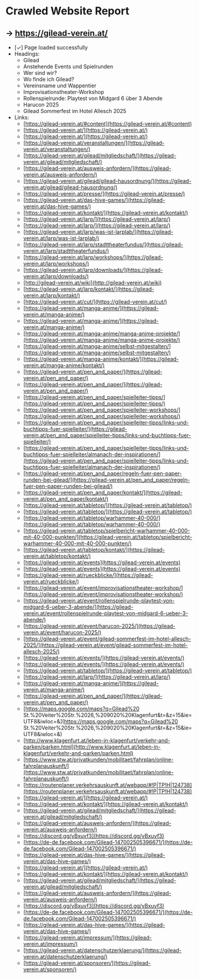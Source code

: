 # Crawled Website Report

## → https://gilead-verein.at/
- [✓] Page loaded successfully
- Headings:
  - Gilead
  - Anstehende Events und Spielrunden
  - Wer sind wir?
  - Wo finde ich Gilead?
  - Vereinsname und Wappentier
  - Improvisationstheater-Workshop
  - Rollenspielrunde: Playtest von Midgard 6 über 3 Abende
  - Harucon 2025
  - Gilead Sommerfest im Hotel Allesch 2025
- Links:
  - [https://gilead-verein.at/#content](https://gilead-verein.at/#content)
  - [https://gilead-verein.at/](https://gilead-verein.at/)
  - [https://gilead-verein.at/](https://gilead-verein.at/)
  - [https://gilead-verein.at/veranstaltungen/](https://gilead-verein.at/veranstaltungen/)
  - [https://gilead-verein.at/gilead/mitgliedschaft/](https://gilead-verein.at/gilead/mitgliedschaft/)
  - [https://gilead-verein.at/ausweis-anfordern/](https://gilead-verein.at/ausweis-anfordern/)
  - [https://gilead-verein.at/gilead/gilead-hausordnung/](https://gilead-verein.at/gilead/gilead-hausordnung/)
  - [https://gilead-verein.at/presse/](https://gilead-verein.at/presse/)
  - [https://gilead-verein.at/das-hive-games/](https://gilead-verein.at/das-hive-games/)
  - [https://gilead-verein.at/kontakt/](https://gilead-verein.at/kontakt/)
  - [https://gilead-verein.at/larp/](https://gilead-verein.at/larp/)
  - [https://gilead-verein.at/larp/](https://gilead-verein.at/larp/)
  - [https://gilead-verein.at/larp/was-ist-larplab/](https://gilead-verein.at/larp/was-ist-larplab/)
  - [https://gilead-verein.at/larp/stadttheaterfundus/](https://gilead-verein.at/larp/stadttheaterfundus/)
  - [https://gilead-verein.at/larp/workshops/](https://gilead-verein.at/larp/workshops/)
  - [https://gilead-verein.at/larp/downloads/](https://gilead-verein.at/larp/downloads/)
  - [http://gilead-verein.at/wiki](http://gilead-verein.at/wiki)
  - [https://gilead-verein.at/larp/kontakt/](https://gilead-verein.at/larp/kontakt/)
  - [https://gilead-verein.at/cut/](https://gilead-verein.at/cut/)
  - [https://gilead-verein.at/manga-anime/](https://gilead-verein.at/manga-anime/)
  - [https://gilead-verein.at/manga-anime/](https://gilead-verein.at/manga-anime/)
  - [https://gilead-verein.at/manga-anime/manga-anime-projekte/](https://gilead-verein.at/manga-anime/manga-anime-projekte/)
  - [https://gilead-verein.at/manga-anime/selbst-mitgestalten/](https://gilead-verein.at/manga-anime/selbst-mitgestalten/)
  - [https://gilead-verein.at/manga-anime/kontakt/](https://gilead-verein.at/manga-anime/kontakt/)
  - [https://gilead-verein.at/pen_and_paper/](https://gilead-verein.at/pen_and_paper/)
  - [https://gilead-verein.at/pen_and_paper/](https://gilead-verein.at/pen_and_paper/)
  - [https://gilead-verein.at/pen_and_paper/spielleiter-tipps/](https://gilead-verein.at/pen_and_paper/spielleiter-tipps/)
  - [https://gilead-verein.at/pen_and_paper/spielleiter-workshops/](https://gilead-verein.at/pen_and_paper/spielleiter-workshops/)
  - [https://gilead-verein.at/pen_and_paper/spielleiter-tipps/links-und-buchtipps-fuer-spielleiter/](https://gilead-verein.at/pen_and_paper/spielleiter-tipps/links-und-buchtipps-fuer-spielleiter/)
  - [https://gilead-verein.at/pen_and_paper/spielleiter-tipps/links-und-buchtipps-fuer-spielleiter/almanach-der-inspirationen/](https://gilead-verein.at/pen_and_paper/spielleiter-tipps/links-und-buchtipps-fuer-spielleiter/almanach-der-inspirationen/)
  - [https://gilead-verein.at/pen_and_paper/regeln-fuer-pen-paper-runden-bei-gilead/](https://gilead-verein.at/pen_and_paper/regeln-fuer-pen-paper-runden-bei-gilead/)
  - [https://gilead-verein.at/pen_and_paper/kontakt/](https://gilead-verein.at/pen_and_paper/kontakt/)
  - [https://gilead-verein.at/tabletop/](https://gilead-verein.at/tabletop/)
  - [https://gilead-verein.at/tabletop/](https://gilead-verein.at/tabletop/)
  - [https://gilead-verein.at/tabletop/warhammer-40-000/](https://gilead-verein.at/tabletop/warhammer-40-000/)
  - [https://gilead-verein.at/tabletop/spielbericht-warhammer-40-000-mit-40-000-punkten/](https://gilead-verein.at/tabletop/spielbericht-warhammer-40-000-mit-40-000-punkten/)
  - [https://gilead-verein.at/tabletop/kontakt/](https://gilead-verein.at/tabletop/kontakt/)
  - [https://gilead-verein.at/events](https://gilead-verein.at/events)
  - [https://gilead-verein.at/events](https://gilead-verein.at/events)
  - [https://gilead-verein.at/rueckblicke/](https://gilead-verein.at/rueckblicke/)
  - [https://gilead-verein.at/event/improvisationstheater-workshop/](https://gilead-verein.at/event/improvisationstheater-workshop/)
  - [https://gilead-verein.at/event/rollenspielrunde-playtest-von-midgard-6-ueber-3-abende/](https://gilead-verein.at/event/rollenspielrunde-playtest-von-midgard-6-ueber-3-abende/)
  - [https://gilead-verein.at/event/harucon-2025/](https://gilead-verein.at/event/harucon-2025/)
  - [https://gilead-verein.at/event/gilead-sommerfest-im-hotel-allesch-2025/](https://gilead-verein.at/event/gilead-sommerfest-im-hotel-allesch-2025/)
  - [https://gilead-verein.at/events/](https://gilead-verein.at/events/)
  - [https://gilead-verein.at/events/](https://gilead-verein.at/events/)
  - [https://gilead-verein.at/tabletop/](https://gilead-verein.at/tabletop/)
  - [https://gilead-verein.at/larp/](https://gilead-verein.at/larp/)
  - [https://gilead-verein.at/manga-anime/](https://gilead-verein.at/manga-anime/)
  - [https://gilead-verein.at/pen_and_paper/](https://gilead-verein.at/pen_and_paper/)
  - [https://maps.google.com/maps?q=Gilead%20 St.%20Veiter%20Str.%2026,%209020%20Klagenfurt&t=&z=15&ie=UTF8&iwloc=&](https://maps.google.com/maps?q=Gilead%20 St.%20Veiter%20Str.%2026,%209020%20Klagenfurt&t=&z=15&ie=UTF8&iwloc=&)
  - [http://www.klagenfurt.at/leben-in-klagenfurt/verkehr-and-parken/parken.html](http://www.klagenfurt.at/leben-in-klagenfurt/verkehr-and-parken/parken.html)
  - [https://www.stw.at/privatkunden/mobilitaet/fahrplan/online-fahrplanauskunft/](https://www.stw.at/privatkunden/mobilitaet/fahrplan/online-fahrplanauskunft/)
  - [https://routenplaner.verkehrsauskunft.at/webapp/#!P|TP!H|124738](https://routenplaner.verkehrsauskunft.at/webapp/#!P|TP!H|124738)
  - [https://gilead-verein.at/](https://gilead-verein.at/)
  - [https://gilead-verein.at/kontakt/](https://gilead-verein.at/kontakt/)
  - [https://gilead-verein.at/gilead/mitgliedschaft/](https://gilead-verein.at/gilead/mitgliedschaft/)
  - [https://gilead-verein.at/ausweis-anfordern/](https://gilead-verein.at/ausweis-anfordern/)
  - [https://discord.gg/yBxuvf3](https://discord.gg/yBxuvf3)
  - [https://de-de.facebook.com/Gilead-147002505396671/](https://de-de.facebook.com/Gilead-147002505396671/)
  - [https://gilead-verein.at/das-hive-games/](https://gilead-verein.at/das-hive-games/)
  - [https://gilead-verein.at/](https://gilead-verein.at/)
  - [https://gilead-verein.at/kontakt/](https://gilead-verein.at/kontakt/)
  - [https://gilead-verein.at/gilead/mitgliedschaft/](https://gilead-verein.at/gilead/mitgliedschaft/)
  - [https://gilead-verein.at/ausweis-anfordern/](https://gilead-verein.at/ausweis-anfordern/)
  - [https://discord.gg/yBxuvf3](https://discord.gg/yBxuvf3)
  - [https://de-de.facebook.com/Gilead-147002505396671/](https://de-de.facebook.com/Gilead-147002505396671/)
  - [https://gilead-verein.at/das-hive-games/](https://gilead-verein.at/das-hive-games/)
  - [https://gilead-verein.at/impressum/](https://gilead-verein.at/impressum/)
  - [https://gilead-verein.at/datenschutzerklaerung/](https://gilead-verein.at/datenschutzerklaerung/)
  - [https://gilead-verein.at/sponsoren/](https://gilead-verein.at/sponsoren/)

